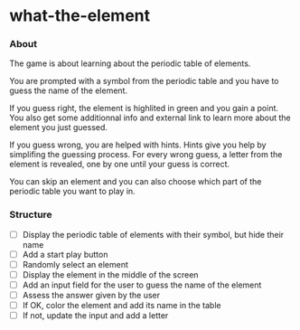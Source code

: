 # what-the-element

### About

The game is about learning about the periodic table of elements.

You are prompted with a symbol from the periodic table and you have to guess the name of the element.

If you guess right, the element is highlited in green and you gain a point. You also get some additionnal info and external link to learn more about the element you just guessed.

If you guess wrong, you are helped with hints. Hints give you help by simplifing the guessing process. For every wrong guess, a letter from the element is revealed, one by one until your guess is correct.

You can skip an element and you can also choose which part of the periodic table you want to play in.

### Structure

- [ ] Display the periodic table of elements with their symbol, but hide their name
- [ ] Add a start play button
- [ ] Randomly select an element
- [ ] Display the element in the middle of the screen
- [ ] Add an input field for the user to guess the name of the element
- [ ] Assess the answer given by the user
- [ ] If OK, color the element and add its name in the table
- [ ] If not, update the input and add a letter
